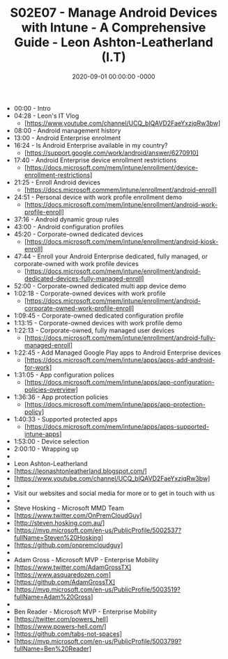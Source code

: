 ﻿---
layout: post
title: "S02E07 - Manage Android Devices with Intune - A Comprehensive Guide - Leon Ashton-Leatherland  (I.T)"
date: 2020-09-01 00:00:00 -0000
categories:
---

 * 00:00 - Intro
 * 04:28 - Leon's IT Vlog
   - [https://www.youtube.com/channel/UCQ_blQAVD2FaeYxzjqRw3bw]
 * 08:00 - Android management history
 * 13:00 - Android Enterprise enrolment
 * 16:24 - Is Android Enterprise available in my country?
   - [https://support.google.com/work/android/answer/6270910]
 * 17:40 - Android Enterprise device enrollment restrictions
   - [https://docs.microsoft.com/mem/intune/enrollment/device-enrollment-restrictions]
 * 21:25 - Enroll Android devices
   - [https://docs.microsoft.commem/intune/enrollment/android-enroll]
 * 24:51 - Personal device with work profile enrollment demo
   - [https://docs.microsoft.com/mem/intune/enrollment/android-work-profile-enroll]
 * 37:16 - Android dynamic group rules
 * 43:00 - Android configuration profiles
 * 45:20 - Corporate-owned dedicated devices
   - [https://docs.microsoft.com/mem/intune/enrollment/android-kiosk-enroll]
 * 47:44 - Enroll your Android Enterprise dedicated, fully managed, or corporate-owned with work profile devices
   - [https://docs.microsoft.com/mem/intune/enrollment/android-dedicated-devices-fully-managed-enroll]
 * 52:00 - Corporate-owned dedicated multi app device demo
 * 1:02:18 - Corporate-owned devices with work profile
   -    [https://docs.microsoft.com/mem/intune/enrollment/android-corporate-owned-work-profile-enroll]
 * 1:09:45 - Corporate-owned dedicated configuration profile 
 * 1:13:15 - Corporate-owned devices with work profile demo
 * 1:22:13 - Corporate-owned, fully managed user devices
   -    [https://docs.microsoft.com/mem/intune/enrollment/android-fully-managed-enroll]
 * 1:22:45 - Add Managed Google Play apps to Android Enterprise devices
   -    [https://docs.microsoft.com/mem/intune/apps/apps-add-android-for-work]
 * 1:31:05 - App configuration polices
   -    [https://docs.microsoft.com/mem/intune/apps/app-configuration-policies-overview]
 * 1:36:36 - App protection policies
   -    [https://docs.microsoft.com/mem/intune/apps/app-protection-policy]
 * 1:40:33 - Supported protected apps
   -    [https://docs.microsoft.com/mem/intune/apps/apps-supported-intune-apps]
 * 1:53:00 - Device selection
 * 2:00:10 - Wrapping up
 * 
 * Leon Ashton-Leatherland
 * [https://leonashtonleatherland.blogspot.com/]
 * [https://www.youtube.com/channel/UCQ_blQAVD2FaeYxzjqRw3bw]
 * 
 * Visit our websites and social media for more or to get in touch with us
 * 
 * Steve Hosking - Microsoft MMD Team
 * [https://www.twitter.com/OnPremCloudGuy]
 * [http://steven.hosking.com.au/]
 * [https://mvp.microsoft.com/en-us/PublicProfile/5002537?fullName=Steven%20Hosking]
 * [https://github.com/onpremcloudguy]
 * 
 * Adam Gross - Microsoft MVP - Enterprise Mobility
 * [https://www.twitter.com/AdamGrossTX]
 * [https://www.asquaredozen.com]
 * [https://github.com/AdamGrossTX]
 * [https://mvp.microsoft.com/en-us/PublicProfile/5003519?fullName=Adam%20Gross]
 * 
 * Ben Reader - Microsoft MVP - Enterprise Mobility
 * [https://twitter.com/powers_hell]
 * [https://www.powers-hell.com/]
 * [https://github.com/tabs-not-spaces]
 * [https://mvp.microsoft.com/en-us/PublicProfile/5003799?fullName=Ben%20Reader]

